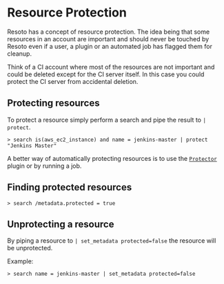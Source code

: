 # Resource Protection

Resoto has a concept of resource protection. The idea being that some resources in an account are important and should never be touched by Resoto even if a user, a plugin or an automated job has flagged them for cleanup.

Think of a CI account where most of the resources are not important and could be deleted except for the CI server itself. In this case you could protect the CI server from accidental deletion.

## Protecting resources

To protect a resource simply perform a search and pipe the result to `| protect`.

```
> search is(aws_ec2_instance) and name = jenkins-master | protect "Jenkins Master"
```

A better way of automatically protecting resources is to use the [`Protector`](components/plugins/protector.md) plugin or by running a job.

## Finding protected resources

```
> search /metadata.protected = true
```

## Unprotecting a resource

By piping a resource to `| set_metadata protected=false` the resource will be unprotected.

Example:

```
> search name = jenkins-master | set_metadata protected=false
```

